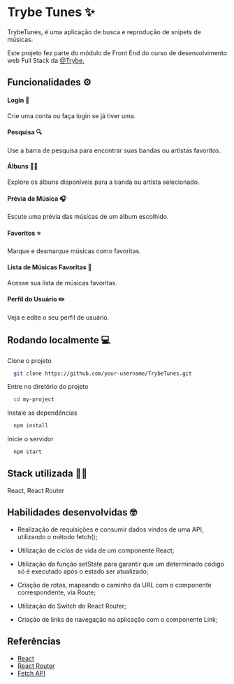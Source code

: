 
# Trybe Tunes ✨

TrybeTunes, é uma aplicação de busca e reprodução de snipets de músicas.

Este projeto fez parte do módulo de Front End do curso de desenvolvimento web Full Stack da [@Trybe.](https://www.betrybe.com/)



## Funcionalidades ⚙️


#### Login 👤

Crie uma conta ou faça login se já tiver uma.

#### Pesquisa 🔍

Use a barra de pesquisa para encontrar suas bandas ou artistas favoritos.

#### Álbuns 👩‍🎤

Explore os álbuns disponíveis para a banda ou artista selecionado.

#### Prévia da Música 🎧

Escute uma prévia das músicas de um álbum escolhido.

#### Favoritos ⭐

Marque e desmarque músicas como favoritas.

#### Lista de Músicas Favoritas 📝

Acesse sua lista de músicas favoritas.

#### Perfil do Usuário ✏️

Veja e edite o seu perfil de usuário.



## Rodando localmente 💻

Clone o projeto

```bash
  git clone https://github.com/your-username/TrybeTunes.git
```

Entre no diretório do projeto

```bash
  cd my-project
```

Instale as dependências

```bash
  npm install
```

Inicie o servidor

```bash
  npm start
```



## Stack utilizada 👩‍💻

React, React Router



## Habilidades desenvolvidas 🤓

- Realização de requisições e consumir dados vindos de uma API, utilizando o método fetch();

- Utilização de ciclos de vida de um componente React;

- Utilização da função setState para garantir que um determinado código só é executado após o estado ser atualizado;

- Criação de rotas, mapeando o caminho da URL com o componente correspondente, via Route;

- Utilização do Switch do React Router;

- Criação de links de navegação na aplicação com o componente Link;



## Referências

 - [React](https://react.dev/)
 - [React Router](https://v5.reactrouter.com/)
 - [Fetch API](https://developer.mozilla.org/en-US/docs/Web/API/Fetch_API)
 

